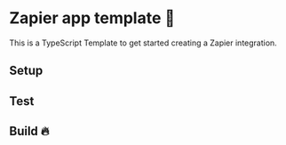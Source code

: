 # Zapier app template 🚀

This is a TypeScript Template to get started creating a Zapier integration.

## Setup

## Test

## Build 🔥
